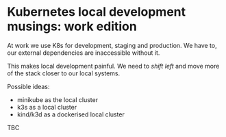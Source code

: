 # Kubernetes local development musings: work edition

At work we use K8s for development, staging and production. We have to,
our external dependencies are inaccessible without it.

This makes local development painful. We need to *shift left* and move
more of the stack closer to our local systems.

Possible ideas:

- minikube as the local cluster
- k3s as a local cluster
- kind/k3d as a dockerised local cluster

TBC


